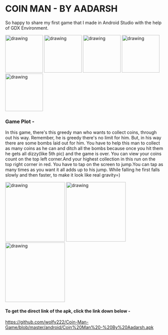 # COIN MAN - BY AADARSH
  So happy to share my first game that I made in Android Studio with the help of GDX Environment.

<img src="https://github.com/wolfy222/Coin-Man-Game/blob/master/android/assets/frame-1.png " alt="drawing" width="120"/>  <img src="https://github.com/wolfy222/Coin-Man-Game/blob/master/android/assets/frame-2.png " alt="drawing" width="120"/>  <img src="https://github.com/wolfy222/Coin-Man-Game/blob/master/android/assets/frame-3.png " alt="drawing" width="120"/> <img src="https://github.com/wolfy222/Coin-Man-Game/blob/master/android/assets/frame-4.png " alt="drawing" width="120"/>  <img src="https://github.com/wolfy222/Coin-Man-Game/blob/master/android/assets/dizzy-1.png " alt="drawing" width="120"/>

### Game Plot -
In this game, there's this greedy man who wants to collect coins, through out his way. Remember, he is greedy there's no limit for him. But, in his way there are some bombs laid out for him. You have to help this man to collect as many coins as he can and ditch all the bombs because once you hit them he gets all dizzy(like 5th pic) and the game is over.
You can view your coins count on the top left corner.And your highest collection in this run on the top right corner in red. 
You have to tap on the screen to jump.You can tap as many times as you want it all adds up to his jump.
While falling he first falls slowly and then faster, to make it look like real gravity=)

<img src="https://github.com/wolfy222/Coin-Man-Game/blob/master/Screenshots/Screenshot_20200917-182538_Coin%20Man.jpg " alt="drawing" width="190"/>     <img src="https://github.com/wolfy222/Coin-Man-Game/blob/master/Screenshots/Screenshot_20200917-182602_Coin%20Man.jpg " alt="drawing" width="190"/>  <img src="https://github.com/wolfy222/Coin-Man-Game/blob/master/Screenshots/Screenshot_20200917-182621_Coin%20Man.jpg " alt="drawing" width="190"/>




#### To get the direct link of the apk, click the link down below -
https://github.com/wolfy222/Coin-Man-Game/blob/master/android/Coin%20Man%20-%20By%20Aadarsh.apk

